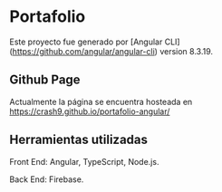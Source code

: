 # Portafolio

Este proyecto fue generado por [Angular CLI] (https://github.com/angular/angular-cli) version 8.3.19.

## Github Page

Actualmente la página se encuentra hosteada en https://crash9.github.io/portafolio-angular/

## Herramientas utilizadas

Front End: Angular, TypeScript, Node.js.

Back End: Firebase.
